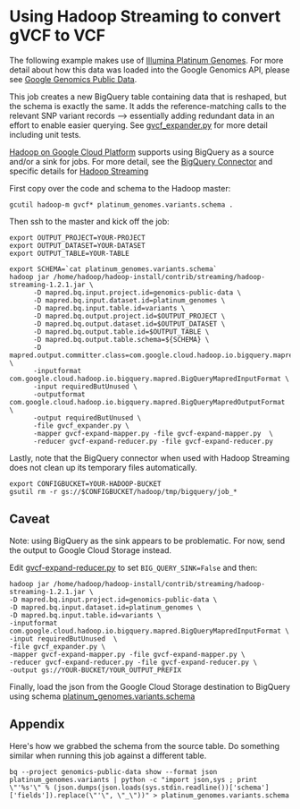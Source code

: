 Using Hadoop Streaming to convert gVCF to VCF
==============================================

The following example makes use of [Illumina Platinum Genomes](http://www.illumina.com/platinumgenomes/).  For more detail about how this data was loaded into the Google Genomics API, please see [Google Genomics Public Data](https://cloud.google.com/genomics/data/platinum-genomes).

This job creates a new BigQuery table containing data that is reshaped, but the schema is exactly the same.  It adds the reference-matching calls to the relevant SNP variant records --> essentially adding redundant data in an effort to enable easier querying. See [gvcf_expander.py](./gvcf_expander.py) for more detail including unit tests.

[Hadoop on Google Cloud Platform](https://cloud.google.com/solutions/hadoop/click-to-deploy) supports using BigQuery as a source and/or a sink for jobs.  For more detail, see the [BigQuery Connector](https://cloud.google.com/hadoop/bigquery-connector) and specific details for [Hadoop Streaming](https://groups.google.com/forum/#!topic/gcp-hadoop-announce/bzji9yjj304)

First copy over the code and schema to the Hadoop master:
```
gcutil hadoop-m gvcf* platinum_genomes.variants.schema .
```

Then ssh to the master and kick off the job:
```
export OUTPUT_PROJECT=YOUR-PROJECT
export OUTPUT_DATASET=YOUR-DATASET
export OUTPUT_TABLE=YOUR-TABLE

export SCHEMA=`cat platinum_genomes.variants.schema`
hadoop jar /home/hadoop/hadoop-install/contrib/streaming/hadoop-streaming-1.2.1.jar \
      -D mapred.bq.input.project.id=genomics-public-data \
      -D mapred.bq.input.dataset.id=platinum_genomes \
      -D mapred.bq.input.table.id=variants \
      -D mapred.bq.output.project.id=$OUTPUT_PROJECT \
      -D mapred.bq.output.dataset.id=$OUTPUT_DATASET \
      -D mapred.bq.output.table.id=$OUTPUT_TABLE \
      -D mapred.bq.output.table.schema=${SCHEMA} \
      -D mapred.output.committer.class=com.google.cloud.hadoop.io.bigquery.mapred.BigQueryMapredOutputCommitter \
      -inputformat com.google.cloud.hadoop.io.bigquery.mapred.BigQueryMapredInputFormat \
      -input requiredButUnused \
      -outputformat com.google.cloud.hadoop.io.bigquery.mapred.BigQueryMapredOutputFormat \
      -output requiredButUnused \
      -file gvcf_expander.py \
      -mapper gvcf-expand-mapper.py -file gvcf-expand-mapper.py  \
      -reducer gvcf-expand-reducer.py -file gvcf-expand-reducer.py
```

Lastly, note that the BigQuery connector when used with Hadoop Streaming does not clean up its temporary files automatically.
```
export CONFIGBUCKET=YOUR-HADOOP-BUCKET
gsutil rm -r gs://$CONFIGBUCKET/hadoop/tmp/bigquery/job_*
```

Caveat
------
Note: using BigQuery as the sink appears to be problematic.  For now, send the output to Google Cloud Storage instead.

Edit [gvcf-expand-reducer.py](./gvcf-expand-reducer.py) to set `BIG_QUERY_SINK=False` and then:
```
hadoop jar /home/hadoop/hadoop-install/contrib/streaming/hadoop-streaming-1.2.1.jar \
-D mapred.bq.input.project.id=genomics-public-data \
-D mapred.bq.input.dataset.id=platinum_genomes \
-D mapred.bq.input.table.id=variants \
-inputformat com.google.cloud.hadoop.io.bigquery.mapred.BigQueryMapredInputFormat \
-input requiredButUnused  \
-file gvcf_expander.py \
-mapper gvcf-expand-mapper.py -file gvcf-expand-mapper.py \
-reducer gvcf-expand-reducer.py -file gvcf-expand-reducer.py \
-output gs://YOUR-BUCKET/YOUR_OUTPUT_PREFIX
```

Finally, load the json from the Google Cloud Storage destination to BigQuery using schema [platinum_genomes.variants.schema](./platinum_genomes.variants.schema) 

Appendix
--------

Here's how we grabbed the schema from the source table.  Do something similar when running this job against a different table.
```
bq --project genomics-public-data show --format json platinum_genomes.variants | python -c "import json,sys ; print \"'%s'\" % (json.dumps(json.loads(sys.stdin.readline())['schema']['fields']).replace(\"'\", \"_\"))" > platinum_genomes.variants.schema
```
